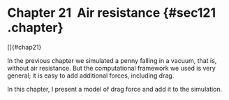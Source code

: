 ﻿Chapter 21  Air resistance {#sec121 .chapter}
==========================

[]{#chap21}

In the previous chapter we simulated a penny falling in a vacuum, that
is, without air resistance. But the computational framework we used is
very general; it is easy to add additional forces, including drag.

In this chapter, I present a model of drag force and add it to the
simulation.

